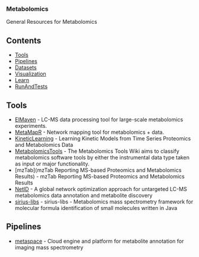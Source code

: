 ### **Metabolomics**
General Resources for Metabolomics

## Contents
- [Tools](#Tools)
- [Pipelines](#Pipelines)
- [Datasets](#Datasets)
- [Visualization](#Visualization)
- [Learn](#Learn)
- [RunAndTests](#RunAndTests)

## Tools
- [ElMaven](https://github.com/ElucidataInc/ElMaven) - LC-MS data processing tool for large-scale metabolomics experiments.
- [MetaMapR](https://github.com/dgrapov/MetaMapR) - Network mapping tool for metabolomics + data.
- [KineticLearning](https://github.com/JBEI/KineticLearning) -  Learning Kinetic Models from Time Series Proteomics and Metabolomics Data
- [MetabolomicsTools](https://github.com/RASpicer/MetabolomicsTools) - The Metabolomics Tools Wiki aims to classify metabolomics software tools by either the instrumental data type taken as input or major functionality. 
- [mzTab](mzTab Reporting MS-based Proteomics and Metabolomics Results) - mzTab Reporting MS-based Proteomics and Metabolomics Results
- [NetID](https://github.com/LiChenPU/NetID) - A global network optimization approach for untargeted LC-MS metabolomics data annotation and metabolite discovery
- [sirius-libs](https://github.com/boecker-lab/sirius-libs) - sirius-libs - Metabolomics mass spectrometry framework for molecular formula identification of small molecules written in Java

## Pipelines
- [metaspace](https://github.com/metaspace2020/metaspace) - Cloud engine and platform for metabolite annotation for imaging mass spectrometry
